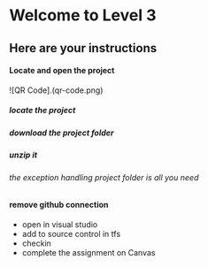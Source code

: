 # Welcome to Level 3

## Here are your instructions

#### Locate and open the project
![QR Code].(qr-code.png)
##### locate the project 
##### download the project folder
##### unzip it
###### the exception handling project folder is all you need
#### remove github connection
- open in visual studio
- add to source control in tfs
- checkin
- complete the assignment on Canvas
